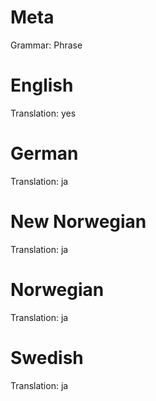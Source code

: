 Meta
====

Grammar: Phrase



English
=======

Translation: yes



German
======

Translation: ja



New Norwegian
=============

Translation: ja



Norwegian
=========

Translation: ja



Swedish
=======

Translation: ja
